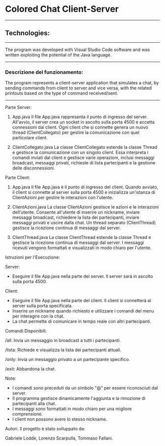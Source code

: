 # Colored Chat Client-Server
---
## Technologies:
---

The program was developed with Visual Studio Code software and was written exploiting the potential of the Java language.

---
### Descrizione del funzionamento:

The program represents a client-server application that simulates a chat, by sending commands from client to server and vice versa, with the related printouts based on the type of command received/sent.

---
Parte Server:
1. App.java
Il file App.java rappresenta il punto di ingresso del server. All'avvio, il server crea un socket in ascolto sulla porta 4500 e accetta connessioni dai client. Ogni client che si connette genera un nuovo thread (ClientCollegato) per gestire la comunicazione con quel particolare client.

2. ClientCollegato.java
La classe ClientCollegato estende la classe Thread e gestisce la comunicazione con un singolo client. Essa interpreta i comandi inviati dal client e gestisce varie operazioni, inclusi messaggi broadcast, messaggi privati, richieste di lista partecipanti e la gestione delle disconnessioni.

Parte Client:
1. App.java
Il file App.java è il punto di ingresso del client. Quando avviato, il client si connette al server sulla porta 4500 e inizializza un'istanza di ClientAzioni per gestire le interazioni con l'utente.

2. ClientAzioni.java
La classe ClientAzioni gestisce le azioni e le interazioni dell'utente. Consente all'utente di inserire un nickname, inviare messaggi broadcast, richiedere la lista dei partecipanti, inviare messaggi privati e uscire dalla chat. Un thread separato (ClientThread) gestisce la ricezione continua di messaggi dal server.

3. ClientThread.java
La classe ClientThread estende la classe Thread e gestisce la ricezione continua di messaggi dal server. I messaggi ricevuti vengono formattati e visualizzati in modo chiaro per l'utente.

Istruzioni per l'Esecuzione:

Server: 

- Eseguire il file App.java nella parte del server. Il server sarà in ascolto sulla porta 4500.

Client: 

- Eseguire il file App.java nella parte del client. Il client si connetterà al server sulla porta specificata.
- Inserire un nickname quando richiesto e utilizzare i comandi del menu per interagire con la chat.
- La chat permette di comunicare in tempo reale con altri partecipanti.

Comandi Disponibili:

/all: Invia un messaggio in broadcast a tutti i partecipanti.

/lista: Richiede e visualizza la lista dei partecipanti attuali.

/only: Invia un messaggio privato a un partecipante specifico.

/exit: Abbandona la chat.

Note:
- I comandi sono preceduti da un simbolo "@" per essere riconosciuti dal server.
- Il programma gestisce dinamicamente l'aggiunta e la rimozione di partecipanti alla chat.
- I messaggi sono formattati in modo chiaro per una migliore comprensione.
- I client non possono avere lo stesso nickname.


Autori.
Il progetto è stato sviluppato da:

Gabriele Lodde, Lorenzo Scarpulla, Tommaso Fallani.
